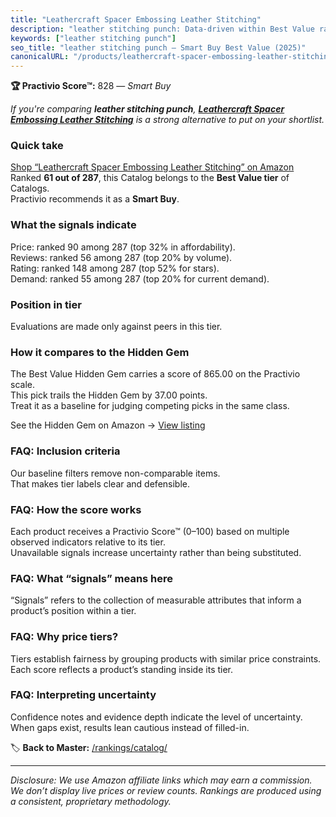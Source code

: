 ```yaml
---
title: "Leathercraft Spacer Embossing Leather Stitching"
description: "leather stitching punch: Data-driven within Best Value ranking using the Practivio Score™. Positioned by quality, value, demand, findability, momentum."
keywords: ["leather stitching punch"]
seo_title: "leather stitching punch — Smart Buy Best Value (2025)"
canonicalURL: "/products/leathercraft-spacer-embossing-leather-stitching-B08C9QGYPB/"
---
```


**🏆 Practivio Score™:** 828 — _Smart Buy_


*If you're comparing **leather stitching punch**, **[Leathercraft Spacer Embossing Leather Stitching](https://www.amazon.com/dp/B08C9QGYPB?tag=practivio-20)** is a strong alternative to put on your shortlist.*
### Quick take
[Shop “Leathercraft Spacer Embossing Leather Stitching” on Amazon](https://www.amazon.com/dp/B08C9QGYPB?tag=practivio-20)
Ranked **61 out of 287**, this Catalog belongs to the **Best Value tier** of Catalogs.  
Practivio recommends it as a **Smart Buy**.

### What the signals indicate
Price: ranked 90 among 287 (top 32% in affordability).  
Reviews: ranked 56 among 287 (top 20% by volume).  
Rating: ranked 148 among 287 (top 52% for stars).  
Demand: ranked 55 among 287 (top 20% for current demand).

### Position in tier
Evaluations are made only against peers in this tier.

### How it compares to the Hidden Gem
The Best Value Hidden Gem carries a score of 865.00 on the Practivio scale.  
This pick trails the Hidden Gem by 37.00 points.  
Treat it as a baseline for judging competing picks in the same class.  

See the Hidden Gem on Amazon → [View listing](https://www.amazon.com/dp/B014549SNG?tag=practivio-20)

### FAQ: Inclusion criteria
Our baseline filters remove non-comparable items.  
That makes tier labels clear and defensible.

### FAQ: How the score works
Each product receives a Practivio Score™ (0–100) based on multiple observed indicators relative to its tier.  
Unavailable signals increase uncertainty rather than being substituted.

### FAQ: What “signals” means here
“Signals” refers to the collection of measurable attributes that inform a product’s position within a tier.

### FAQ: Why price tiers?
Tiers establish fairness by grouping products with similar price constraints.  
Each score reflects a product’s standing inside its tier.

### FAQ: Interpreting uncertainty
Confidence notes and evidence depth indicate the level of uncertainty.  
When gaps exist, results lean cautious instead of filled-in.


🏷️ **Back to Master:** [/rankings/catalog/](/rankings/catalog/)

---
_Disclosure: We use Amazon affiliate links which may earn a commission. We don’t display live prices or review counts. Rankings are produced using a consistent, proprietary methodology._
